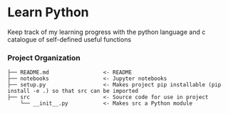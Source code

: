 # Learn Python 
Keep track of my learning progress with the python language and c catalogue of self-defined useful functions

### Project Organization

    ├── README.md                 <- README   
    ├── notebooks                 <- Jupyter notebooks    
    ├── setup.py                  <- Makes project pip installable (pip install -e .) so that src can be imported  
    ├── src                       <- Source code for use in project  
        └── __init__.py           <- Makes src a Python module  
